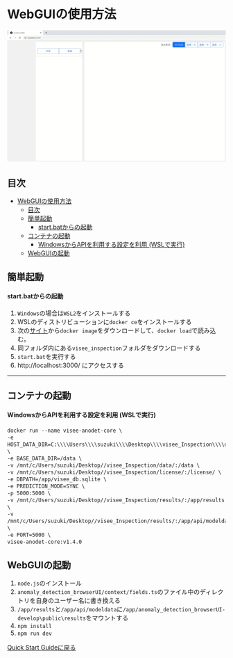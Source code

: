 # WebGUIの使用方法

   ![動作イメージ](../assets/hamacho_gui.gif)


## 目次 
- [WebGUIの使用方法](#webguiの使用方法)
  - [目次](#目次)
  - [簡単起動](#簡単起動)
      - [start.batからの起動](#startbatからの起動)
  - [コンテナの起動](#コンテナの起動)
      - [WindowsからAPIを利用する設定を利用 (WSLで実行)](#windowsからapiを利用する設定を利用-wslで実行)
  - [WebGUIの起動](#webguiの起動)


## 簡単起動

#### start.batからの起動

1. `Windows`の場合は`WSL2`をインストールする
2. WSLのディストリビューションに`docker ce`をインストールする
3. 次の[サイト](https://chowagiken.sharepoint.com/CorporatePlanning/licence-business/Shared%20Documents/Forms/AllItems.aspx?newTargetListUrl=%2FCorporatePlanning%2Flicence%2Dbusiness%2FShared%20Documents&viewpath=%2FCorporatePlanning%2Flicence%2Dbusiness%2FShared%20Documents%2FForms%2FAllItems%2Easpx&id=%2FCorporatePlanning%2Flicence%2Dbusiness%2FShared%20Documents%2F02%5F%E7%95%B0%E5%B8%B8%E6%A4%9C%E7%9F%A5%5FAnomalyDetection%2F04%5F%E3%83%97%E3%83%AD%E3%83%80%E3%82%AF%E3%83%88%E9%96%8B%E7%99%BA%5FDevelopment%2F03%5F%E9%96%8B%E7%99%BA%E6%B8%88%E3%81%BF%E6%8F%90%E4%BE%9B%E3%83%A9%E3%82%A4%E3%83%96%E3%83%A9%E3%83%AA%2Fanomaly%5Fdetection%5Fcore%5Fhamacho%2Fv1%2E5%2E0&viewid=d90a7d83%2Dbcee%2D4d76%2D8485%2D0947a8795bdc)から`docker image`をダウンロードして、`docker load`で読み込む。
4. 同フォルダ内にある`visee_inspection`フォルダをダウンロードする
5. `start.bat`を実行する
6. http://localhost:3000/ にアクセスする

-------------------------------------------------------------------------
## コンテナの起動

#### WindowsからAPIを利用する設定を利用 (WSLで実行)
```
docker run --name visee-anodet-core \
-e HOST_DATA_DIR=C:\\\\Users\\\\suzuki\\\\Desktop\\\\visee_Inspection\\\\data \
-e BASE_DATA_DIR=/data \
-v /mnt/c/Users/suzuki/Desktop//visee_Inspection/data/:/data \
-v /mnt/c/Users/suzuki/Desktop//visee_Inspection/license/:/license/ \
-e DBPATH=/app/visee_db.sqlite \
-e PREDICTION_MODE=SYNC \
-p 5000:5000 \
-v /mnt/c/Users/suzuki/Desktop//visee_Inspection/results/:/app/results \
-v /mnt/c/Users/suzuki/Desktop//visee_Inspection/results/:/app/api/modeldata/ \
-e PORT=5000 \
visee-anodet-core:v1.4.0

```

## WebGUIの起動

1. `node.js`のインストール
2. `anomaly_detection_browserUI/context/fields.ts`のファイル中のディレクトリを自身のユーザー名に書き換える
3. `/app/results`と`/app/api/modeldata`に`/app/anomaly_detection_browserUI-develop\public\results`をマウントする
4. `npm install`
5. `npm run dev`


[Quick Start Guideに戻る](quickstart.jp.md)